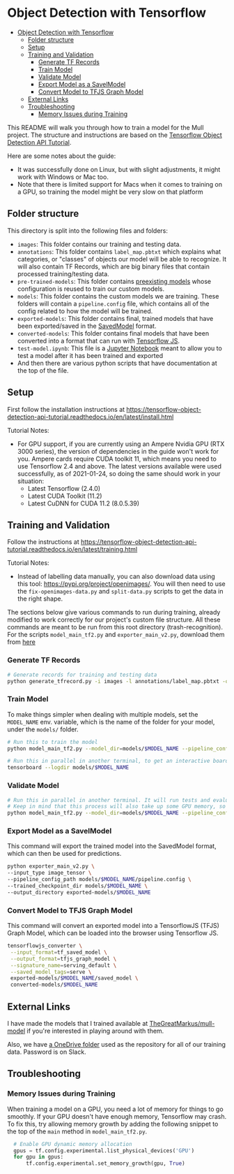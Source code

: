 # Object Detection with Tensorflow

- [Object Detection with Tensorflow](#object-detection-with-tensorflow)
  - [Folder structure](#folder-structure)
  - [Setup](#setup)
  - [Training and Validation](#training-and-validation)
    - [Generate TF Records](#generate-tf-records)
    - [Train Model](#train-model)
    - [Validate Model](#validate-model)
    - [Export Model as a SavelModel](#export-model-as-a-savelmodel)
    - [Convert Model to TFJS Graph Model](#convert-model-to-tfjs-graph-model)
  - [External Links](#external-links)
  - [Troubleshooting](#troubleshooting)
    - [Memory Issues during Training](#memory-issues-during-training)

This README will walk you through how to train a model for the Mull project. The structure and instructions are based on the [Tensorflow Object Detection API Tutorial](https://tensorflow-object-detection-api-tutorial.readthedocs.io/en/latest/index.html).

Here are some notes about the guide:

- It was successfully done on Linux, but with slight adjustments, it might work with Windows or Mac too.
- Note that there is limited support for Macs when it comes to training on a GPU, so training the model might be very slow on that platform

## Folder structure

This directory is split into the following files and folders:

- `images`: This folder contains our training and testing data.
- `annotations`: This folder contains `label_map.pbtxt` which explains what categories, or "classes" of objects our model will be able to recognize. It will also contain TF Records, which are big binary files that contain processed training/testing data.
- `pre-trained-models`: This folder contains [preexisting models](https://github.com/tensorflow/models/blob/master/research/object_detection/g3doc/tf2_detection_zoo.md) whose configuration is reused to train our custom models.
- `models`: This folder contains the custom models we are training. These folders will contain a `pipeline.config` file, which contains all of the config related to how the model will be trained.
- `exported-models`: This folder contains final, trained models that have been exported/saved in the [SavedModel](https://www.tensorflow.org/guide/saved_model) format.
- `converted-models`: This folder contains final models that have been converted into a format that can run with [Tensorflow JS](https://www.tensorflow.org/js).
- `test-model.ipynb`: This file is a [Jupyter Notebook](https://jupyter.org/) meant to allow you to test a model after it has been trained and exported
- And then there are various python scripts that have documentation at the top of the file.

## Setup

First follow the installation instructions at <https://tensorflow-object-detection-api-tutorial.readthedocs.io/en/latest/install.html>

Tutorial Notes:

- For GPU support, if you are currently using an Ampere Nvidia GPU (RTX 3000 series), the version of dependencies in the guide won't work for you. Ampere cards require CUDA toolkit 11, which means you need to use Tensorflow 2.4 and above. The latest versions available were used successfully, as of 2021-01-24, so doing the same should work in your situation:
  - Latest Tensorflow (2.4.0)
  - Latest CUDA Toolkit (11.2)
  - Latest CuDNN for CUDA 11.2 (8.0.5.39)

## Training and Validation

Follow the instructions at <https://tensorflow-object-detection-api-tutorial.readthedocs.io/en/latest/training.html>

Tutorial Notes:

- Instead of labelling data manually, you can also download data using this tool: <https://pypi.org/project/openimages/>. You will then need to use the `fix-openimages-data.py` and `split-data.py` scripts to get the data in the right shape.

The sections below give various commands to run during training, already modified to work correctly for our project's custom file structure. All these commands are meant to be run from this root directory (trash-recognition). For the scripts `model_main_tf2.py` and `exporter_main_v2.py`, download them from [here](https://github.com/tensorflow/models/tree/master/research/object_detection)

### Generate TF Records

```bash
# Generate records for training and testing data
python generate_tfrecord.py -i images -l annotations/label_map.pbtxt -o annotations
```

### Train Model

To make things simpler when dealing with multiple models, set the `MODEL_NAME` env. variable, which is the name of the folder for your model, under the `models/` folder.

```bash
# Run this to train the model
python model_main_tf2.py --model_dir=models/$MODEL_NAME --pipeline_config_path=models/$MODEL_NAME/pipeline.config

# Run this in parallel in another terminal, to get an interactive board to monitor training.
tensorboard --logdir models/$MODEL_NAME
```

### Validate Model

```bash
# Run this in parallel in another terminal. It will run tests and evaluate the model every few minutes
# Keep in mind that this process will also take up some GPU memory, so if you're having issues with that you can just run it after training is done
python model_main_tf2.py --model_dir=models/$MODEL_NAME --pipeline_config_path=models/$MODEL_NAME/pipeline.config --checkpoint_dir=models/$MODEL_NAME
```

### Export Model as a SavelModel

This command will export the trained model into the SavedModel format, which can then be used for predictions.

```bash
python exporter_main_v2.py \
--input_type image_tensor \
--pipeline_config_path models/$MODEL_NAME/pipeline.config \
--trained_checkpoint_dir models/$MODEL_NAME \
--output_directory exported-models/$MODEL_NAME
```

### Convert Model to TFJS Graph Model

This command will convert an exported model into a TensorflowJS (TFJS) Graph Model, which can be loaded into the browser using Tensorflow JS.

```bash
tensorflowjs_converter \
 --input_format=tf_saved_model \
 --output_format=tfjs_graph_model \
 --signature_name=serving_default \
 --saved_model_tags=serve \
 exported-models/$MODEL_NAME/saved_model \
 converted-models/$MODEL_NAME
```

## External Links

I have made the models that I trained available at [TheGreatMarkus/mull-model](https://github.com/TheGreatMarkus/mull-model) if you're interested in playing around with them.

Also, we have [a OneDrive folder](https://liveconcordia-my.sharepoint.com/:f:/g/personal/c_aldea_live_concordia_ca/Evd3mpAYFE1MjbhUcxKisUQBRz2IVUegTL8FdK0yFa3ztg?e=XB4G2V) used as the repository for all of our training data. Password is on Slack.

## Troubleshooting

### Memory Issues during Training

When training a model on a GPU, you need a lot of memory for things to go smoothly. If your GPU doesn't have enough memory, Tensorflow may crash. To fix this, try allowing memory growth by adding the following snippet to the top of the `main` method in `model_main_tf2.py`.

```python
  # Enable GPU dynamic memory allocation
  gpus = tf.config.experimental.list_physical_devices('GPU')
  for gpu in gpus:
      tf.config.experimental.set_memory_growth(gpu, True)
```
